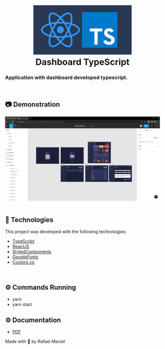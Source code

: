 <h1 align="center">
  <img alt="" title="typescript fundamentals" src=".github/demostration_aplication.png" width="320px" />
  <br>
  Dashboard TypeScript 
</h1>


<h3 align="justify">
Application with dashboard developed typescript.
</h3>
<br>

## 📷 Demonstration

<div align="center" >
<h4 align="left"></h4>
  <img src=".github/demostration_aplication_1.png">
</div>
<br>

## 🚀 Technologies

This project was developed with the following technologies:

- [TypeScript](https://www.typescriptlang.org/docs/)
- [ReactJS](https://reactjs.org/)
- [StyledComponents](https://styled-components.com)
- [GoogleFonts](https://fonts.google.com)
- [Coolors.co](https://coolors.co)

<br>

## ⚙ Commands Running
- yarn
- yarn start

## ⚙ Documentation
- <a href=".github/Documentation.pdf">PDF</a>

Made with 💜 by Rafael Maciel
